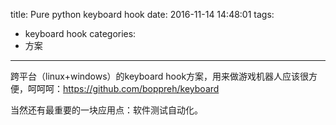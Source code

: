 title: Pure python keyboard hook
date: 2016-11-14 14:48:01
tags:
- keyboard hook
categories:
- 方案
---

跨平台（linux+windows）的keyboard hook方案，用来做游戏机器人应该很方便，呵呵呵：https://github.com/boppreh/keyboard

当然还有最重要的一块应用点：软件测试自动化。
